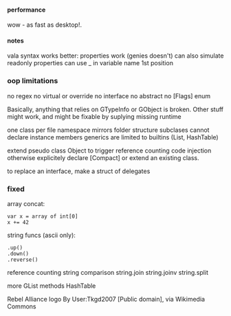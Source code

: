 
#### performance
wow - as fast as desktop!.

#### notes
vala syntax works better:
    properties work (genies doesn't)
    can also simulate readonly properties
    can use _ in variable name 1st position
    

### oop limitations

no regex
no virtual or override
no interface
no abstract
no [Flags] enum

Basically, anything that relies on GTypeInfo or GObject is broken. 
Other stuff might work, and might be fixable by suplying missing runtime 

one class per file
namespace mirrors folder structure
subclases cannot declare instance members
generics are limited to builtins (List, HashTable)

extend pseudo class Object to trigger reference counting code injection 
otherwise explicitely declare [Compact] or extend an existing class.

to replace an interface, make a struct of delegates

### fixed

array concat:

    var x = array of int[0]
    x += 42

string funcs (ascii only):

    .up()
    .down()
    .reverse()

reference counting
string comparison
string.join
string.joinv
string.split

more GList methods
HashTable




Rebel Alliance logo By User:Tkgd2007 [Public domain], via Wikimedia Commons